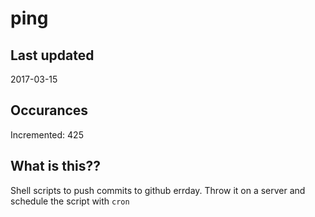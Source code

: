# ping

## Last updated
2017-03-15

## Occurances
Incremented: 425

## What is this??
Shell scripts to push commits to github errday. Throw it on a server and schedule the script with `cron`


